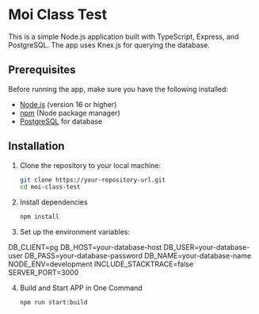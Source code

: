 # Moi Class Test

This is a simple Node.js application built with TypeScript, Express, and PostgreSQL. The app uses Knex.js for querying the database.

## Prerequisites

Before running the app, make sure you have the following installed:

- [Node.js](https://nodejs.org/) (version 16 or higher)
- [npm](https://npmjs.com/) (Node package manager)
- [PostgreSQL](https://www.postgresql.org/) for database

## Installation

1. Clone the repository to your local machine:

   ```bash
   git clone https://your-repository-url.git
   cd moi-class-test
2. Install dependencies
   ```bash
   npm install

3. Set up the environment variables:

DB_CLIENT=pg
DB_HOST=your-database-host
DB_USER=your-database-user
DB_PASS=your-database-password
DB_NAME=your-database-name
NODE_ENV=development
INCLUDE_STACKTRACE=false
SERVER_PORT=3000

4. Build and Start APP in One Command
   ```bash
   npm run start:build
